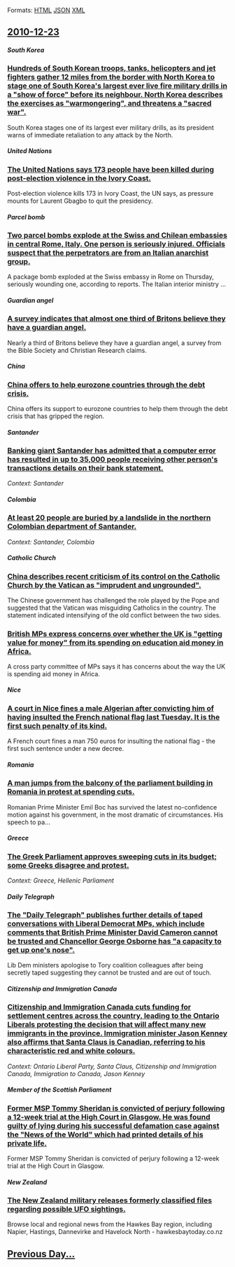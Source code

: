 
Formats: [HTML](2010/12/23/index.html)  [JSON](2010/12/23/index.json)  [XML](2010/12/23/index.xml)  

## [2010-12-23](/news/2010/12/23/index.md)

##### South Korea
### [Hundreds of South Korean troops, tanks, helicopters and jet fighters gather 12 miles from the border with North Korea to stage one of South Korea's largest ever live fire military drills in a "show of force" before its neighbour. North Korea describes the exercises as "warmongering", and threatens a "sacred war". ](/news/2010/12/23/hundreds-of-south-korean-troops-tanks-helicopters-and-jet-fighters-gather-12-miles-from-the-border-with-north-korea-to-stage-one-of-south.md)
South Korea stages one of its largest ever military drills, as its president warns of immediate retaliation to any attack by the North.

##### United Nations
### [The United Nations says 173 people have been killed during post-election violence in the Ivory Coast. ](/news/2010/12/23/the-united-nations-says-173-people-have-been-killed-during-post-election-violence-in-the-ivory-coast.md)
Post-election violence kills 173 in Ivory Coast, the UN says, as pressure mounts for Laurent Gbagbo to quit the presidency.

##### Parcel bomb
### [Two parcel bombs explode at the Swiss and Chilean embassies in central Rome, Italy. One person is seriously injured. Officials suspect that the perpetrators are from an Italian anarchist group. ](/news/2010/12/23/two-parcel-bombs-explode-at-the-swiss-and-chilean-embassies-in-central-rome-italy-one-person-is-seriously-injured-officials-suspect-that.md)
A package bomb exploded at the Swiss embassy in Rome on Thursday, seriously wounding one, according to reports. The Italian interior ministry ...

##### Guardian angel
### [A survey indicates that almost one third of Britons believe they have a guardian angel. ](/news/2010/12/23/a-survey-indicates-that-almost-one-third-of-britons-believe-they-have-a-guardian-angel.md)
Nearly a third of Britons believe they have a guardian angel, a survey from the Bible Society and Christian Research claims.

##### China
### [China offers to help eurozone countries through the debt crisis. ](/news/2010/12/23/china-offers-to-help-eurozone-countries-through-the-debt-crisis.md)
China offers its support to eurozone countries to help them through the debt crisis that has gripped the region.

##### Santander
### [Banking giant Santander has admitted that a computer error has resulted in up to 35,000 people receiving other person's transactions details on their bank statement. ](/news/2010/12/23/banking-giant-santander-has-admitted-that-a-computer-error-has-resulted-in-up-to-35-000-people-receiving-other-person-s-transactions-details.md)
_Context: Santander_

##### Colombia
### [At least 20 people are buried by a landslide in the northern Colombian department of Santander. ](/news/2010/12/23/at-least-20-people-are-buried-by-a-landslide-in-the-northern-colombian-department-of-santander.md)
_Context: Santander, Colombia_

##### Catholic Church
### [China describes recent criticism of its control on the Catholic Church by the Vatican as "imprudent and ungrounded". ](/news/2010/12/23/china-describes-recent-criticism-of-its-control-on-the-catholic-church-by-the-vatican-as-imprudent-and-ungrounded.md)
The Chinese government has challenged the role played by the Pope and suggested that the Vatican was misguiding Catholics in the country. The statement indicated intensifying of the old conflict between the two sides.

##### 
### [British MPs express concerns over whether the UK is "getting value for money" from its spending on education aid money in Africa. ](/news/2010/12/23/british-mps-express-concerns-over-whether-the-uk-is-getting-value-for-money-from-its-spending-on-education-aid-money-in-africa.md)
A cross party committee of MPs says it has concerns about the way the UK is spending aid money in Africa.

##### Nice
### [A court in Nice fines a male Algerian after convicting him of having insulted the French national flag last Tuesday. It is the first such penalty of its kind. ](/news/2010/12/23/a-court-in-nice-fines-a-male-algerian-after-convicting-him-of-having-insulted-the-french-national-flag-last-tuesday-it-is-the-first-such-pe.md)
A French court fines a man 750 euros for insulting the national flag - the first such sentence under a new decree.

##### Romania
### [A man jumps from the balcony of the parliament building in Romania in protest at spending cuts. ](/news/2010/12/23/a-man-jumps-from-the-balcony-of-the-parliament-building-in-romania-in-protest-at-spending-cuts.md)
Romanian Prime Minister Emil Boc has survived the latest no-confidence motion against his government, in the most dramatic of circumstances. His speech to pa...

##### Greece
### [The Greek Parliament approves sweeping cuts in its budget; some Greeks disagree and protest. ](/news/2010/12/23/the-greek-parliament-approves-sweeping-cuts-in-its-budget-some-greeks-disagree-and-protest.md)
_Context: Greece, Hellenic Parliament_

##### Daily Telegraph
### [The "Daily Telegraph" publishes further details of taped conversations with Liberal Democrat MPs, which include comments that British Prime Minister David Cameron cannot be trusted and Chancellor George Osborne has "a capacity to get up one's nose". ](/news/2010/12/23/the-daily-telegraph-publishes-further-details-of-taped-conversations-with-liberal-democrat-mps-which-include-comments-that-british-prime.md)
Lib Dem ministers apologise to Tory coalition colleagues after being secretly taped suggesting they cannot be trusted and are out of touch.

##### Citizenship and Immigration Canada
### [Citizenship and Immigration Canada cuts funding for settlement centres across the country, leading to the Ontario Liberals protesting the decision that will affect many new immigrants in the province. Immigration minister Jason Kenney also affirms that Santa Claus is Canadian, referring to his characteristic red and white colours. ](/news/2010/12/23/citizenship-and-immigration-canada-cuts-funding-for-settlement-centres-across-the-country-leading-to-the-ontario-liberals-protesting-the-de.md)
_Context: Ontario Liberal Party, Santa Claus, Citizenship and Immigration Canada, Immigration to Canada, Jason Kenney_

##### Member of the Scottish Parliament
### [Former MSP Tommy Sheridan is convicted of perjury following a 12-week trial at the High Court in Glasgow. He was found guilty of lying during his successful defamation case against the "News of the World" which had printed details of his private life. ](/news/2010/12/23/former-msp-tommy-sheridan-is-convicted-of-perjury-following-a-12-week-trial-at-the-high-court-in-glasgow-he-was-found-guilty-of-lying-durin.md)
Former MSP Tommy Sheridan is convicted of perjury following a 12-week trial at the High Court in Glasgow.

##### New Zealand
### [The New Zealand military releases formerly classified files regarding possible UFO sightings. ](/news/2010/12/23/the-new-zealand-military-releases-formerly-classified-files-regarding-possible-ufo-sightings.md)
Browse local and regional news from the Hawkes Bay region, including Napier, Hastings, Dannevirke and Havelock North - hawkesbaytoday.co.nz

## [Previous Day...](/news/2010/12/22/index.md)

